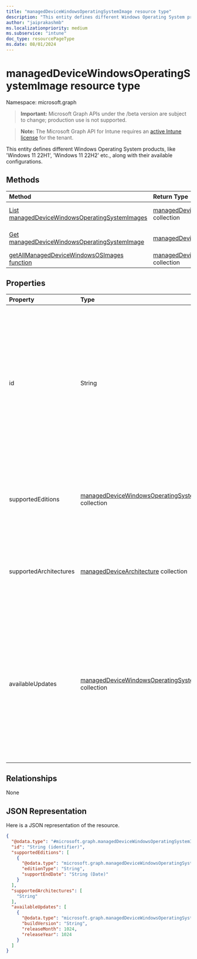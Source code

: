 ```yaml
---
title: "managedDeviceWindowsOperatingSystemImage resource type"
description: "This entity defines different Windows Operating System products, like 'Windows 11 22H1', 'Windows 11 22H2' etc., along with their available configurations."
author: "jaiprakashmb"
ms.localizationpriority: medium
ms.subservice: "intune"
doc_type: resourcePageType
ms.date: 08/01/2024
---
```


# managedDeviceWindowsOperatingSystemImage resource type

Namespace: microsoft.graph

> **Important:** Microsoft Graph APIs under the /beta version are subject to change; production use is not supported.

> **Note:** The Microsoft Graph API for Intune requires an [active Intune license](https://go.microsoft.com/fwlink/?linkid=839381) for the tenant.

This entity defines different Windows Operating System products, like 'Windows 11 22H1', 'Windows 11 22H2' etc., along with their available configurations.

## Methods
|Method|Return Type|Description|
|:---|:---|:---|
|[List managedDeviceWindowsOperatingSystemImages](../api/intune-osprovisioninggraphservice-manageddevicewindowsoperatingsystemimage-list.md)|[managedDeviceWindowsOperatingSystemImage](../resources/intune-osprovisioninggraphservice-manageddevicewindowsoperatingsystemimage.md) collection|List properties and relationships of the [managedDeviceWindowsOperatingSystemImage](../resources/intune-osprovisioninggraphservice-manageddevicewindowsoperatingsystemimage.md) objects.|
|[Get managedDeviceWindowsOperatingSystemImage](../api/intune-osprovisioninggraphservice-manageddevicewindowsoperatingsystemimage-get.md)|[managedDeviceWindowsOperatingSystemImage](../resources/intune-osprovisioninggraphservice-manageddevicewindowsoperatingsystemimage.md)|Read properties and relationships of the [managedDeviceWindowsOperatingSystemImage](../resources/intune-osprovisioninggraphservice-manageddevicewindowsoperatingsystemimage.md) object.|
|[getAllManagedDeviceWindowsOSImages function](../api/intune-osprovisioninggraphservice-manageddevicewindowsoperatingsystemimage-getallmanageddevicewindowsosimages.md)|[managedDeviceWindowsOperatingSystemImage](../resources/intune-osprovisioninggraphservice-manageddevicewindowsoperatingsystemimage.md) collection||

## Properties
|Property|Type|Description|
|:---|:---|:---|
|id|String|Indicates the unique identifier of the Operating System Image metadata, example: 'Windows 11 22H1'. This specifies a unique Windows product version, which in turn can have multiple quality/security updates available. Supports: $filter, $select, $top, $orderBy, $skip. Read-only.|
|supportedEditions|[managedDeviceWindowsOperatingSystemEdition](../resources/intune-osprovisioninggraphservice-manageddevicewindowsoperatingsystemedition.md) collection|Indicates the list of editions supported by the image along with their support dates. Supports: $filter, $select, $top, $skip. Read-only.|
|supportedArchitectures|[managedDeviceArchitecture](../resources/intune-osprovisioninggraphservice-manageddevicearchitecture.md) collection|Indicates the list of architectures supported by the image. E.g. \['ARM64','X86'\]. Supports: $filter, $select, $top, $skip. Read-only.|
|availableUpdates|[managedDeviceWindowsOperatingSystemUpdate](../resources/intune-osprovisioninggraphservice-manageddevicewindowsoperatingsystemupdate.md) collection|Indicates the available Quality/Security updates for a specific Windows product version (example: Windows 11 22H1), for upto last 3 Patch Tuesdays . This value in the API response would be updated 2-3 days after every Patch Tuesday. Supports: $filter, $select, $top, $skip. Read-only.|

## Relationships
None

## JSON Representation
Here is a JSON representation of the resource.
<!-- {
  "blockType": "resource",
  "keyProperty": "id",
  "@odata.type": "microsoft.graph.managedDeviceWindowsOperatingSystemImage"
}
-->
``` json
{
  "@odata.type": "#microsoft.graph.managedDeviceWindowsOperatingSystemImage",
  "id": "String (identifier)",
  "supportedEditions": [
    {
      "@odata.type": "microsoft.graph.managedDeviceWindowsOperatingSystemEdition",
      "editionType": "String",
      "supportEndDate": "String (Date)"
    }
  ],
  "supportedArchitectures": [
    "String"
  ],
  "availableUpdates": [
    {
      "@odata.type": "microsoft.graph.managedDeviceWindowsOperatingSystemUpdate",
      "buildVersion": "String",
      "releaseMonth": 1024,
      "releaseYear": 1024
    }
  ]
}
```
